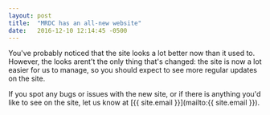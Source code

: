 ```yaml
---
layout: post
title:  "MRDC has an all-new website"
date:   2016-12-10 12:14:45 -0500
---
```


You've probably noticed that the site looks a lot better now than it used to.
However, the looks arent't the only thing that's changed: the site is now a
lot easier for us to manage, so you should expect to see more regular updates
on the site.

If you spot any bugs or issues with the new site, or if there is anything
you'd like to see on the site, let us know at [{{ site.email }}](mailto:{{ site.email }}).
